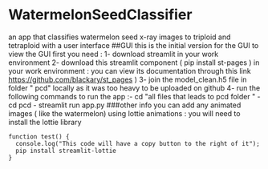 # WatermelonSeedClassifier
an app that classifies watermelon seed x-ray images to triploid and tetraploid with a user interface
##GUI
this is the initial version for the GUI
to view the GUI first you need :
1- download streamlit in your work environment
2- download this streamlit component ( pip install st-pages ) in your work environment : you can view its documentation through this link https://github.com/blackary/st_pages )
3- join the model_clean.h5 file in folder " pcd" locally as it was too heavy to be uploaded on github
4- run the following commands to run the app :- cd "all files that leads to pcd folder "
                                              - cd pcd
                                              - streamlit run app.py
###other info
you can add any  animated images ( like the watermelon) using lottie animations : you will need to install the lottie library
```
function test() {
  console.log("This code will have a copy button to the right of it");
  pip install streamlit-lottie
}

```
